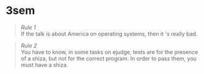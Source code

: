 # 3sem
> *Rule 1* \
> If the talk is about America on operating systems, then it 's really bad.

>*Rule 2* \
>You have to know, in some tasks on ejudge, tests are for the presence of a shiza, but not for the correct program. In order to pass them, you must have a shiza.
